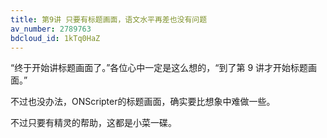 ```yaml
---
title: 第9讲 只要有标题画面，语文水平再差也没有问题
av_number: 2789763
bdcloud_id: 1kTq0HaZ
---
```


“终于开始讲标题画面了。”各位心中一定是这么想的，“到了第 9 讲才开始标题画面。”

不过也没办法，ONScripter的标题画面，确实要比想象中难做一些。

不过只要有精灵的帮助，这都是小菜一碟。
